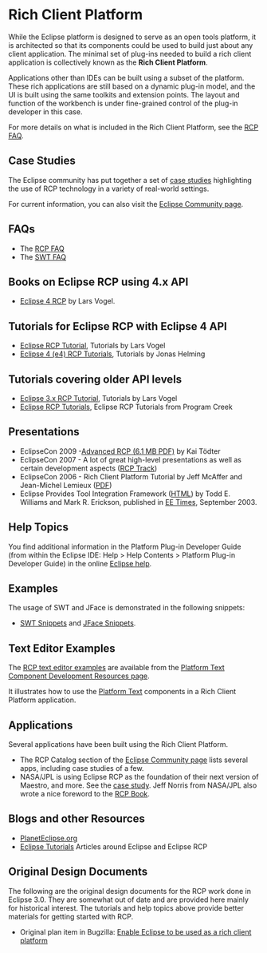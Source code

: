 Rich Client Platform
====================

While the Eclipse platform is designed to serve as an open tools platform, it is architected so that its components could be used to build just about any client application. 
The minimal set of plug-ins needed to build a rich client application is collectively known as the **Rich Client Platform**.

Applications other than IDEs can be built using a subset of the platform. 
These rich applications are still based on a dynamic plug-in model, and the UI is built using the same toolkits and extension points. 
The layout and function of the workbench is under fine-grained control of the plug-in developer in this case.

For more details on what is included in the Rich Client Platform, see the [RCP FAQ](Rich_Client_Platform/Rich_Client_Platform_FAQ.md).


Case Studies
------------

The Eclipse community has put together a set of [case studies](RCP_Case_Studies.md) highlighting the use of RCP technology in a variety of real-world settings. 

For current information, you can also visit the [Eclipse Community page](https://www.eclipse.org/community/).

FAQs
----

*   The [RCP FAQ](Rich_Client_Platform/Rich_Client_Platform_FAQ.md)
*   The [SWT FAQ](https://www.eclipse.org/swt/faq.php)

Books on Eclipse RCP using 4.x API
----------------------------------

*   [Eclipse 4 RCP](https://www.vogella.com/books/eclipsercp.html) by Lars Vogel.

Tutorials for Eclipse RCP with Eclipse 4 API
--------------------------------------------

*   [Eclipse RCP Tutorial](https://www.vogella.com/tutorials/EclipseRCP/article.html), Tutorials by Lars Vogel
*   [Eclipse 4 (e4) RCP Tutorials](https://eclipsesource.com/blogs/2016/01/15/eclipse-4-e4-tutorials-updated/), Tutorials by Jonas Helming

Tutorials covering older API levels
-----------------------------------

*   [Eclipse 3.x RCP Tutorial](https://www.vogella.com/tutorials/Eclipse3RCP/article.html), Tutorials by Lars Vogel
*   [Eclipse RCP Tutorials](https://www.programcreek.com/develop-plug-ins-using-rcp/), Eclipse RCP Tutorials from Program Creek

Presentations
-------------

*   EclipseCon 2009 -[Advanced RCP (6.1 MB PDF)](http://www.toedter.com/download/eclipsecon/Advanced-RCP-EclipseCon-2009.pdf) by Kai Tödter
*   EclipseCon 2007 - A lot of great high-level presentations as well as certain development aspects ([RCP Track](http://www.eclipsecon.org/2007/index.php?page=sub/&area=rich-client))
*   EclipseCon 2006 - Rich Client Platform Tutorial by Jeff McAffer and Jean-Michel Lemieux ([PDF](http://wiki.eclipse.org/images/d/d9/EclipseCon_RCP_Tutorial_2006.pdf))
*   Eclipse Provides Tool Integration Framework ([HTML](https://www.eetimes.com/eclipse-provides-tool-integration-framework/)) by Todd E. Williams and Mark R. Erickson, published in [EE Times](https://www.eetimes.com/eclipse-provides-tool-integration-framework/), September 2003.

Help Topics
-----------

You find additional information in the Platform Plug-in Developer Guide (from within the Eclipse IDE: Help > Help Contents > Platform Plug-in Developer Guide) in the online [Eclipse help](https://help.eclipse.org/latest).

Examples
--------

The usage of SWT and JFace is demonstrated in the following snippets:

*   [SWT Snippets](https://www.eclipse.org/swt/snippets/) and [JFace Snippets](JFaceSnippets.md).

Text Editor Examples
--------------------

The [RCP text editor examples](http://www.eclipse.org/eclipse/platform-text/development/rcp/examples/index.html) are available from the [Platform Text Component Development Resources page](http://www.eclipse.org/eclipse/platform-text/development/dev.html).

It illustrates how to use the [Platform Text](http://www.eclipse.org/eclipse/platform-text/index.php) components in a Rich Client Platform application.



Applications
------------

Several applications have been built using the Rich Client Platform.

*   The RCP Catalog section of the [Eclipse Community page](http://eclipse.org/community) lists several apps, including case studies of a few.
*   NASA/JPL is using Eclipse RCP as the foundation of their next version of Maestro, and more. See the [case study](http://eclipse.org/community/casestudies/NASAfinal.pdf). Jeff Norris from NASA/JPL also wrote a nice foreword to the [RCP Book](Rich_Client_Platform/Rich_Client_Platform_Book.md).

Blogs and other Resources
-------------------------

*   [PlanetEclipse.org](https://planeteclipse.org/planet/)
*   [Eclipse Tutorials](https://www.vogella.com/eclipse.html) Articles around Eclipse and Eclipse RCP

Original Design Documents
-------------------------

The following are the original design documents for the RCP work done in Eclipse 3.0. They are somewhat out of date and are provided here mainly for historical interest. The tutorials and help topics above provide better materials for getting started with RCP.

*   Original plan item in Bugzilla: [Enable Eclipse to be used as a rich client platform](https://bugs.eclipse.org/bugs/show_bug.cgi?id=36967)

